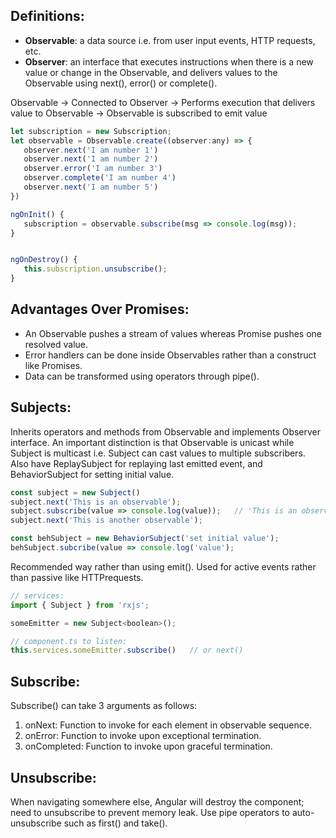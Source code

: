 ## Definitions:
- **Observable**: a data source i.e. from user input events, HTTP requests, etc. 
- **Observer**: an interface that executes instructions when there is a new value or change in the Observable, and delivers values to the Observable using next(), error() or complete().

Observable -> Connected to Observer -> Performs execution that delivers value to Observable -> Observable is subscribed to emit value

```javascript
let subscription = new Subscription;
let observable = Observable.create((observer:any) => {
   observer.next('I am number 1')
   observer.next('I am number 2')
   observer.error('I am number 3')
   observer.complete('I am number 4')
   observer.next('I am number 5')
})

ngOnInit() {
   subscription = observable.subscribe(msg => console.log(msg));
}


ngOnDestroy() {
   this.subscription.unsubscribe();
}
```


## Advantages Over Promises:
- An Observable pushes a stream of values whereas Promise pushes one resolved value.
- Error handlers can be done inside Observables rather than a construct like Promises.
- Data can be transformed using operators through pipe(). 

## Subjects:
Inherits operators and methods from Observable and implements Observer interface. An important distinction is that Observable is unicast while Subject is multicast i.e. Subject can cast values to multiple subscribers. Also have ReplaySubject for replaying last emitted event, and BehaviorSubject for setting initial value.
```javascript
const subject = new Subject()
subject.next('This is an observable');
subject.subscribe(value => console.log(value));   // 'This is an observable'
subject.next('This is another observable');

const behSubject = new BehaviorSubject('set initial value');
behSubject.subcribe(value => console.log('value');
```

Recommended way rather than using emit(). Used for active events rather than passive like HTTPrequests.
```javascript
// services:
import { Subject } from 'rxjs';

someEmitter = new Subject<boolean>();

// component.ts to listen:
this.services.someEmitter.subscribe()   // or next()
```
## Subscribe:
Subscribe() can take 3 arguments as follows:
1) onNext: Function to invoke for each element in observable sequence.
2) onError: Function to invoke upon exceptional termination.
3) onCompleted: Function to invoke upon graceful termination.

## Unsubscribe:
When navigating somewhere else, Angular will destroy the component; need to unsubscribe to prevent memory leak. Use pipe operators to auto-unsubscribe such as first() and take().
